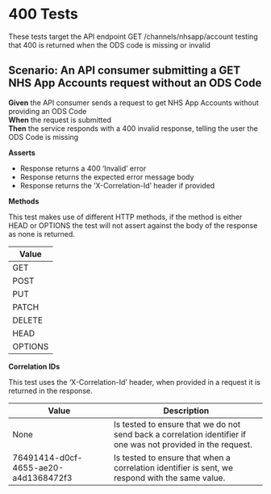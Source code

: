 # 400 Tests

These tests target the API endpoint GET /channels/nhsapp/account testing that 400 is returned when the ODS code is missing or invalid


## Scenario: An API consumer submitting a GET NHS App Accounts request without an ODS Code

**Given** the API consumer sends a request to get NHS App Accounts without providing an ODS Code
<br/>
**When** the request is submitted
<br/>
**Then** the service responds with a 400 invalid response, telling the user the ODS Code is missing
<br/>

**Asserts**
- Response returns a 400 ‘Invalid’ error
- Response returns the expected error message body
- Response returns the ‘X-Correlation-Id’ header if provided

**Methods**

This test makes use of different HTTP methods, if the method is either HEAD or OPTIONS the test will not assert against the body of the response as none is returned.

| Value   |
|---------|
| GET     |
| POST    |
| PUT     |
| PATCH   |
| DELETE  |
| HEAD    |
| OPTIONS |

**Correlation IDs**

This test uses the ‘X-Correlation-Id’ header, when provided in a request it is returned in the response.

| Value                                | Description                                                                                                   |
|--------------------------------------|---------------------------------------------------------------------------------------------------------------|
| None                                 | Is tested to ensure that we do not send back a correlation identifier if one was not provided in the request. |
| 76491414-d0cf-4655-ae20-a4d1368472f3 | Is tested to ensure that when a correlation identifier is sent, we respond with the same value.               |
